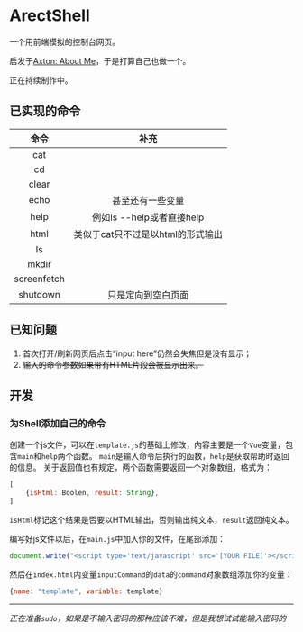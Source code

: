 # ArectShell

一个用前端模拟的控制台网页。

启发于[Axton: About Me]( https://axton.cc/ )，于是打算自己也做一个。

正在持续制作中。

## 已实现的命令

|命令|补充|
|:---:|:---:|
|cat||
|cd||
|clear||
|echo|甚至还有一些变量|
|help|例如ls --help或者直接help|
|html|类似于cat只不过是以html的形式输出|
|ls||
|mkdir||
|screenfetch||
|shutdown|只是定向到空白页面|

## 已知问题

1. 首次打开/刷新网页后点击“input here”仍然会失焦但是没有显示；
2. ~~输入的命令参数如果带有HTML片段会被显示出来。~~

## 开发

### 为Shell添加自己的命令

创建一个js文件，可以在`template.js`的基础上修改，内容主要是一个`Vue`变量，包含`main`和`help`两个函数。
`main`是输入命令后执行的函数，`help`是获取帮助时返回的信息。
关于返回值也有规定，两个函数需要返回一个对象数组，格式为：
```javascript
[
    {isHtml: Boolen, result: String},
]
```
`isHtml`标记这个结果是否要以HTML输出，否则输出纯文本，`result`返回纯文本。

编写好js文件以后，在`main.js`中加入你的文件，在尾部添加：
```javascript
document.write("<script type='text/javascript' src='[YOUR FILE]'></script>");
```
然后在`index.html`内变量`inputCommand`的`data`的`command`对象数组添加你的变量：
```javascript
{name: "template", variable: template}
```

---

*正在准备`sudo`，如果是不输入密码的那种应该不难，但是我想试试能输入密码的*
